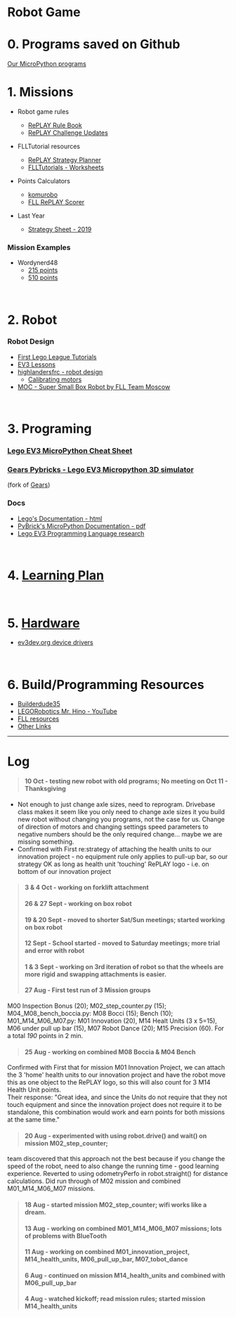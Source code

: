 # Robot Game

# 0. Programs saved on Github
[Our MicroPython programs](https://github.com/tobedetermined123/gamechangers/tree/master/programs)

# 1. Missions
* Robot game rules
  * [RePLAY Rule Book](https://firstinspiresst01.blob.core.windows.net/first-game-changers/fll-challenge/FLL-Challenge-RGR-Final-ONA.pdf)
  * [RePLAY Challenge Updates](https://firstinspiresst01.blob.core.windows.net/first-game-changers/fll-challenge/replay-challenge-updates.pdf)

* FLLTutorial resources
  * [RePLAY Strategy Planner](https://flltutorials.com/Resources/2020/drawplan/index.html)
  * [FLLTutorials - Worksheets](https://docs.google.com/presentation/d/1PnNn2YYXbGBRo8o1VmTJxActQOz501SqhTqJsjvCo5c/edit#slide=id.p10)

* Points Calculators
  * [komurobo](http://komurobo.com/projets/fll/replay/)
  * [FLL RePLAY Scorer](https://flltutorials.com/Resources/2020/scorer/index.html?lang=en)
  
* Last Year
  * [Strategy Sheet - 2019](CityShaperStrategySheet.pdf)

### Mission Examples

* Wordynerd48
  * [215 points](https://www.youtube.com/watch?v=2juRHtQFIrA)
  * [510 points](https://www.youtube.com/watch?v=BmS7GUrksZs)

<br/>

# 2. Robot
### Robot Design
* [First Lego League Tutorials](http://flltutorials.com/RobotGame.html)
* [EV3 Lessons](http://ev3lessons.com/en/RobotDesigns.html)
* [highlandersfrc - robot design](http://www.highlandersfrc.com/NewsEventPages/FLL%20Programming%20and%20Design.pdf)
  * [Calibrating motors](https://techbrick.com/techbrick/Lego/TechBrick/TechTips/NXTCalibration/)
* [MOC - Super Small Box Robot by FLL Team Moscow](https://rebrickable.com/mocs/MOC-10638/DLuders/super-small-box-robot-by-fll-team-moscow/#comments)

<br/>

# 3. Programing

### [Lego EV3 MicroPython Cheat Sheet](micropython.md)
### [Gears Pybricks - Lego EV3 Micropython 3D simulator](https://kendmaclean.github.io/gears_pybricks/public/) 

(fork of [Gears](https://github.com/QuirkyCort/gears))

### Docs

* [Lego's Documentation - html](https://pybricks.github.io/ev3-micropython/index.html)
* [PyBrick's MicroPython Documentation - pdf](https://docs.pybricks.com/_/downloads/en/latest/pdf/)
* [Lego EV3 Programming Language research](AltProgLangs.md)

<br/>

# 4. [Learning Plan](learningPlan.md)

<br/>

# 5. [Hardware](hardware.md)
* [ev3dev.org device drivers](http://docs.ev3dev.org/projects/lego-linux-drivers/en/ev3dev-stretch/ev3.html)

<br/>

# 6. Build/Programming Resources
* [Builderdude35](https://www.youtube.com/channel/UCuXq-jiU0ANeBcF_Tvq1D7g)
* [LEGORobotics Mr. Hino - YouTube](https://www.youtube.com/channel/UCvuw_UluXNRPKhqK5GU8SrQ)
* [FLL resources](https://techbrick.com/fll-resources/fll2019)
* [Other Links](links.md)

--------
# Log
> #### 10 Oct - testing new robot with old programs; No meeting on Oct 11 - Thanksgiving
- Not enough to just change axle sizes, need to reprogram.  Drivebase class makes it seem like you only need to change axle sizes it you build new robot without changing you programs, not the case for us.  Change of direction of motors and changing settings speed parameters to negative numbers should  be the only required change... maybe we are missing something.
- Confirmed with First re:strategy of attaching the health units to our innovation project - no equipment rule only applies to pull-up bar, so our strategy OK as long as health unit 'touching'  RePLAY logo - i.e. on bottom of our innovation project 
> #### 3 & 4 Oct - working on forklift attachment
> #### 26 & 27 Sept - working on box robot
> #### 19 & 20 Sept - moved to shorter Sat/Sun meetings; started working on box robot
> #### 12 Sept - School started - moved to Saturday meetings; more trial and error with robot
> #### 1 & 3 Sept - working on 3rd iteration of robot so that the wheels are more rigid and swapping attachments is easier.
> #### 27 Aug - First test run of 3 Mission groups
M00 Inspection Bonus (20);
M02_step_counter.py (15);
M04_M08_bench_boccia.py: M08 Bocci (15); Bench (10);
M01_M14_M06_M07.py: M01 Innovation (20), M14 Healt Units (3 x 5=15), M06 under pull up bar (15), M07 Robot Dance (20);
M15 Precision (60).
For a total *190* points in 2 min.
> #### 25 Aug - working on combined M08 Boccia & M04 Bench
Confirmed with First that for mission M01 Innovation Project, we can attach the 3 'home' health units to our 
innovation project and have the robot move this as one object to the RePLAY logo, so this will also count for 
3 M14 Health Unit points.  
Their response: "Great idea, and since the Units do not require that they not touch equipment and since the 
innovation project does not require it to be standalone, this combination would work and earn points for both 
missions at the same time."
> #### 20 Aug - experimented with using robot.drive() and wait() on mission M02_step_counter; 
team discovered that this approach not the best because if you change the speed of the robot, need to also change the running time - good learning experience.  Reverted to using odometryPerfo in robot.straight() for distance calculations.  Did run through of M02 mission and combined M01_M14_M06_M07 missions.
> #### 18 Aug - started mission M02_step_counter; wifi works like a dream.
> #### 13 Aug - working on combined M01_M14_M06_M07 missions; lots of problems with BlueTooth
> #### 11 Aug - working on combined M01_innovation_project, M14_health_units, M06_pull_up_bar, M07_tobot_dance
> #### 6 Aug - continued on mission M14_health_units and combined with M06_pull_up_bar
> #### 4 Aug - watched kickoff; read mission rules; started mission M14_health_units 
